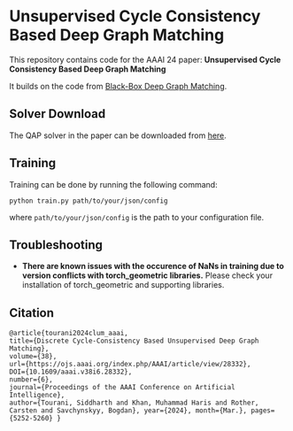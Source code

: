 # Unsupervised Cycle Consistency Based Deep Graph Matching
This repository contains code for the AAAI 24 paper: **Unsupervised Cycle Consistency Based Deep Graph Matching**

It builds on the code from [Black-Box Deep Graph Matching](https://github.com/martius-lab/blackbox-deep-graph-matching).

##  Solver Download
The QAP solver in the paper can be downloaded from [here](https://github.com/vislearn/libmpopt/tree/iccv2021).


## Training

Training can be done by running the following command:

```
python train.py path/to/your/json/config
```

where ``path/to/your/json/config`` is the path to your configuration file. 

## Troubleshooting
* **There are known issues with the occurence of NaNs in training due to version conflicts with torch_geometric libraries.** Please check your installation of torch_geometric and supporting libraries. 

## Citation

```text
@article{tourani2024clum_aaai,
title={Discrete Cycle-Consistency Based Unsupervised Deep Graph Matching},
volume={38},
url={https://ojs.aaai.org/index.php/AAAI/article/view/28332},
DOI={10.1609/aaai.v38i6.28332},
number={6},
journal={Proceedings of the AAAI Conference on Artificial Intelligence},
author={Tourani, Siddharth and Khan, Muhammad Haris and Rother, Carsten and Savchynskyy, Bogdan}, year={2024}, month={Mar.}, pages={5252-5260} }
```
